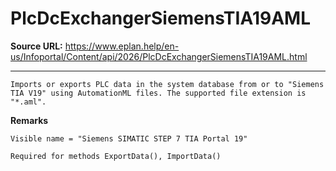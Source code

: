 # PlcDcExchangerSiemensTIA19AML

**Source URL:** https://www.eplan.help/en-us/Infoportal/Content/api/2026/PlcDcExchangerSiemensTIA19AML.html

---

```
Imports or exports PLC data in the system database from or to "Siemens TIA V19" using AutomationML files. The supported file extension is "*.aml".
```

  

**Remarks**

```
Visible name = "Siemens SIMATIC STEP 7 TIA Portal 19"
```

```
Required for methods ExportData(), ImportData()
```